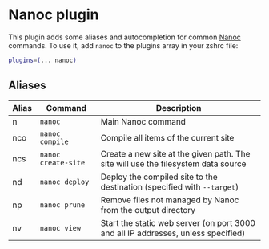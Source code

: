 # Nanoc plugin
This plugin adds some aliases and autocompletion for common [Nanoc](https://nanoc.ws) commands.
To use it, add `nanoc` to the plugins array in your zshrc file:
```zsh
plugins=(... nanoc)
```
## Aliases
| Alias | Command               | Description                                                                       |
|-------|-----------------------|-----------------------------------------------------------------------------------|
| n     | `nanoc`               | Main Nanoc command                                                                |
| nco   | `nanoc compile`       | Compile all items of the current site                                             |
| ncs   | `nanoc create-site`   | Create a new site at the given path. The site will use the filesystem data source |
| nd    | `nanoc deploy`        | Deploy the compiled site to the destination (specified with `--target`)           |
| np    | `nanoc prune`         | Remove files not managed by Nanoc from the output directory                       |
| nv    | `nanoc view`          | Start the static web server (on port 3000 and all IP addresses, unless specified) |
